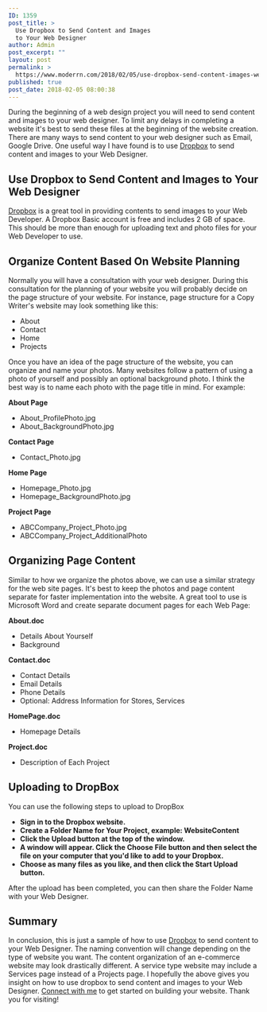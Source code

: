 ```yaml
---
ID: 1359
post_title: >
  Use Dropbox to Send Content and Images
  to Your Web Designer
author: Admin
post_excerpt: ""
layout: post
permalink: >
  https://www.moderrn.com/2018/02/05/use-dropbox-send-content-images-web-designer/
published: true
post_date: 2018-02-05 08:00:38
---
```

During the beginning of a web design project you will need to send content and images to your web designer. To limit any delays in completing a website it's best to send these files at the beginning of the website creation. There are many ways to send content to your web designer such as Email, Google Drive. One useful way I have found is to use <a href="https://www.dropbox.com/?landing=dbv2" rel="noopener" target="_blank">Dropbox</a> to send content and images to your Web Designer. 


<h2>Use Dropbox to Send Content and Images to Your Web Designer</h2>
<a href="https://www.dropbox.com/?landing=dbv2" rel="noopener" target="_blank">Dropbox</a> is a great tool in providing contents to send images to your Web Developer. A Dropbox Basic account is free and includes 2 GB of space. This should be more than enough for uploading text and photo files for your Web Developer to use. 

<h2>Organize Content Based On Website Planning</h2>
Normally you will have a consultation with your web designer. During this consultation for the planning of your website you will probably decide on the page structure of your website. For instance, page structure for a Copy Writer's website may look something like this:

<ul>
<li>About</li>
<li>Contact</li>
<li>Home</li>
<li>Projects</li>
</ul>

Once you have an idea of the page structure of the website, you can organize and name your photos. Many websites follow a pattern of using a photo of yourself and possibly an optional background photo. I think the best way is to name each photo with the page title in mind. For example:

<b>About Page</b>
<ul>
<li>About_ProfilePhoto.jpg</li>
<li>About_BackgroundPhoto.jpg</li>
</ul>

<b>Contact Page</b>
<ul>
<li>Contact_Photo.jpg</li>
</ul>

<b>Home Page</b>
<ul>
<li>Homepage_Photo.jpg</li>
<li>Homepage_BackgroundPhoto.jpg</li>
</ul>

<b>Project Page</b>
<ul>
<li>ABCCompany_Project_Photo.jpg</li>
<li>ABCCompany_Project_AdditionalPhoto</li>
</ul>

<h2>Organizing Page Content</h2>
Similar to how we organize the photos above, we can use a similar strategy for the web site pages. It's best to keep the photos and page content separate for faster implementation into the website. A great tool to use is Microsoft Word and create separate document pages for each Web Page:

<b>About.doc</b>
<ul>
<li>Details About Yourself</li>
<li>Background</li>
</ul>

<b>Contact.doc</b>
<ul>
<li>Contact Details</li>
<li>Email Details</li>
<li>Phone Details</li>
<li>Optional: Address Information for Stores, Services</li>
</ul>

<b>HomePage.doc</b>
<ul>
<li>Homepage Details</li>
</ul>

<b>Project.doc</b>
<ul>
<li>Description of Each Project</li>
</ul>

<h2>Uploading to DropBox</h2>
You can use the following steps to upload to DropBox
<ul>
<b><li>Sign in to the Dropbox website.</li>
<li>Create a Folder Name for Your Project, example: WebsiteContent</li>
<li>Click the Upload button at the top of the window.</li>
<li>A window will appear. Click the Choose File button and then select the file on your computer that you'd like to add to your Dropbox.</li>
<li>Choose as many files as you like, and then click the Start Upload button.</li></b>
</ul>

After the upload has been completed, you can then share the Folder Name with your Web Designer.

<h2>Summary</h2>
In conclusion, this is just a sample of how to use <a href="https://www.dropbox.com/?landing=dbv2" rel="noopener" target="_blank">Dropbox</a> to send content to your Web Designer. The naming convention will change depending on the type of website you want. The content organization of an e-commerce website may look drastically different. A service type website may include a Services page instead of a Projects page. I hopefully the above gives you insight on how to use dropbox to send content and images to your Web Designer. <a href="https://www.moderrn.com/work-with-me/">Connect with me</a> to get started on building your website. Thank you for visiting!